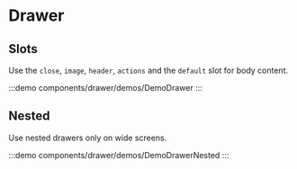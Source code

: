 <script setup>
import DemoDrawer from '@/components/drawer/demos/DemoDrawer.vue'
import DemoDrawerNested from '@/components/drawer/demos/DemoDrawerNested.vue'
</script>

# Drawer


## Slots

Use the `close`, `image`, `header`, `actions` and the `default` slot for body content.

:::demo components/drawer/demos/DemoDrawer
<DemoDrawer />
:::

## Nested

Use nested drawers only on wide screens.

:::demo components/drawer/demos/DemoDrawerNested
<DemoDrawerNested />
:::
